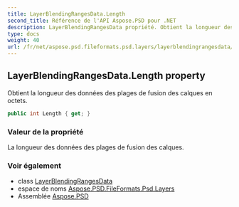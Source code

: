 ```yaml
---
title: LayerBlendingRangesData.Length
second_title: Référence de l'API Aspose.PSD pour .NET
description: LayerBlendingRangesData propriété. Obtient la longueur des données des plages de fusion des calques en octets.
type: docs
weight: 40
url: /fr/net/aspose.psd.fileformats.psd.layers/layerblendingrangesdata/length/
---
```

## LayerBlendingRangesData.Length property

Obtient la longueur des données des plages de fusion des calques en octets.

```csharp
public int Length { get; }
```

### Valeur de la propriété

La longueur des données des plages de fusion des calques.

### Voir également

* class [LayerBlendingRangesData](../)
* espace de noms [Aspose.PSD.FileFormats.Psd.Layers](../../layerblendingrangesdata/)
* Assemblée [Aspose.PSD](../../../)


